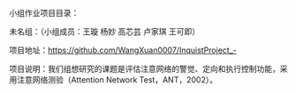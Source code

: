 小组作业项目目录：

未名组：（小组成员：王璇 杨妙 高芯芸 卢家琪 王可即）

项目地址：https://github.com/WangXuan0007/InquistProject_-

项目说明：我们组想研究的课题是评估注意网络的警觉、定向和执行控制功能，采用注意网络测验（Attention Network Test，ANT，2002）。
